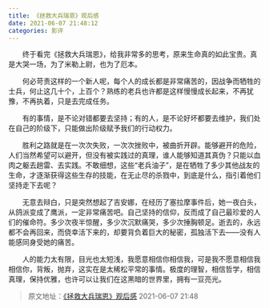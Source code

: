 ```yaml
---
title: 《拯救大兵瑞恩》观后感
date: 2021-06-07 21:48:12
categories: 影评
---
```


&emsp;&emsp;终于看完《拯救大兵瑞恩》，给我非常多的思考，原来生命真的如此宝贵。真是大哭一场，为了米勒上尉，也为了厄本。

&emsp;&emsp;何必苛责这样的一个新人呢，每个人的成长都是非常痛苦的，因战争而牺牲的士兵，何止这几十个，上百个？熟练的老兵也许都是这样慢慢成长起来，不再犹豫，不再执着，只是去完成任务。
<!-- more -->

&emsp;&emsp;有的事情，是不论对错都要去坚持；有的人，是不论好坏都要去维护，我们处在自己的阶级下，只能做出阶级赋予我们的行动权力。

&emsp;&emsp;胜利之路就是在一次次失败，一次次挫败中，被曲折开辟。能够避开的危险，人们当然希望可以避开，但没有被实践过的真理，谁人能够知道其真伪？只能以血肉之躯去趟雷、去实践。不敢细想，这些“老兵油子”，是在牺牲了多少其他战友的生命，才逐渐获得这些生存的技能，在无止尽的杀戮中，到底是什么，指引着他们坚持走下去呢？

&emsp;&emsp;无意去辩白，只是突然想起了吉安娜，在经历了塞拉摩事件后，她一夜白头，从鸽派变成了鹰派，一定非常痛苦吧。自己坚持的信仰，反而成了自己最珍爱的人们的催命符。多少次夜半惊醒，多少次沉默痛哭，多少次捶胸顿足。逝去的，永远都不会再回来，而侥幸活下来的，却要背负着巨大的秘密，孤独活下去——没有人能感同身受她的痛苦。

&emsp;&emsp;人的能力太有限，目光也太短浅，我愿意相信你相信我，可是我不愿意相信我相信你，背叛，抛弃，这实在是太稀松平常的事情。极度的理智，相信哲学，相信真理，保持优雅，也许可以让我们在这黑暗的世界里，拥有一豆亮光。

> 原文地址：[《拯救大兵瑞恩》观后感](https://www.bilibili.com/read/cv11619762) 2021-06-07 21:48
